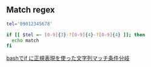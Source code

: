 ## Match regex

```sh
tel='09012345678'

if [[ $tel =~ [0-9]{3}-?[0-9]{4}-?[0-9]{4} ]]; then
  echo match
fi
```

[bashでif に正規表現を使った文字列マッチ条件分岐](https://takuya-1st.hatenablog.jp/entry/2016/12/22/175514)
